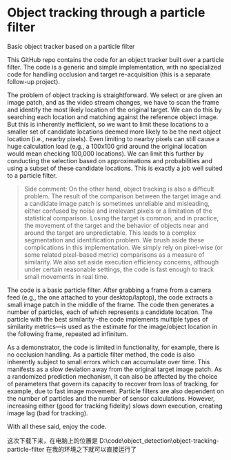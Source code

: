# Object tracking through a particle filter
Basic object tracker based on a particle filter

This GitHub repo contains the code for an object tracker built over a particle filter.  The code is a generic and simple implementation, with no specialized code for handling occlusion and target re-acquisition (this is a separate follow-up project).

The problem of object tracking is straightforward.  We select or are given an image patch, and as the video stream changes, we have to scan the frame and identify the most likely location of the original target.  We can do this by searching each location and matching against the reference object image.  But this is inherently inefficient, so we want to limit these locations to a smaller set of candidate locations deemed more likely to be the next object location (i.e., nearby pixels).  Even limiting to nearby pixels can still cause a huge calculation load (e.g., a 100x100 grid around the original location would mean checking 100,000 locations).  We can limit this further by conducting the selection based on approximations and probabilities and using a subset of these candidate locations.  This is exactly a job well suited to a particle filter.

> Side comment: On the other hand, object tracking is also a difficult problem.  The result of the comparison between the target image and a candidate image patch is sometimes unreliable and misleading, either confused by noise and irrelevant pixels or a limitation of the statistical comparison.  Losing the target is common, and in practice, the movement of the target and the behavior of objects near and around the target are unpredictable.  This leads to a complex segmentation and identification problem.  We brush aside these complications in this implementation.  We simply rely on pixel-wise (or some related pixel-based metric) comparisons as a measure of similarity.  We also set aside execution efficiency concerns, although under certain reasonable settings, the code is fast enough to track small movements in real time.

The code is a basic particle filter.  After grabbing a frame from a camera feed (e.g., the one attached to your desktop/laptop), the code extracts a small image patch in the middle of the frame.  The code then generates a number of particles, each of which represents a candidate location.  The particle with the best similarity –the code implements multiple types of similarity metrics—is used as the estimate for the image/object location in the following frame, repeated ad infinitum.

As a demonstrator, the code is limited in functionality, for example, there is no occlusion handling.  As a particle filter method, the code is also inherently subject to small errors which can accumulate over time.  This manifests as a slow deviation away from the original target image patch.  As a randomized prediction mechanism, it can also be affected by the choice of parameters that govern its capacity to recover from loss of tracking, for example, due to fast image movement.  Particle filters are also dependent on the number of particles and the number of sensor calculations.  However, increasing either (good for tracking fidelity) slows down execution, creating image lag (bad for tracking).

With all these said, enjoy the code.

这次下载下来，在电脑上的位置是
D:\code\object_detection\object-tracking-particle-filter
在我的环境之下就可以直接运行了
